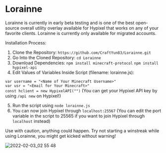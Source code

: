 # Lorainne
Lorainne is currently in early beta testing and is one of the best open-source overall utility overlay available for Hypixel that works on any of your favorite clients. Lorainne is currently only available for migrated accounts.

Installation Process:

1. Clone the Repository: `https://github.com/CraftYun83/Lorainne.git`
2. Go Into the Cloned Repository: `cd Lorainne`
3. Download Dependencies:
`npm install minecraft-protocol`
`npm install hypixel-api`
4. Edit Values of Variables Inside Script (filename: lorainne.js):

`var username = "<Name of Your Minecraft Username>"`
<br>
`var usr = "<Email for Your Minecraft>"`
<br>
`const hclient = new HypixelAPI("")`
(You can get your Hypixel API key by using `/api new` on Hypixel!)

5. Run the script using `node lorainne.js`
6. You can now join Hypixel through `localhost:25567`
(You can edit the port variable in the script to 25565 if you want to join Hypixel through `localhost` instead)

Use with caution, anything could happen. Try not starting a winstreak while using Lorainne, you might get kicked without warning!

![2022-02-03_02 55 48](https://user-images.githubusercontent.com/65894771/152222568-98468a86-1630-4d51-96b7-8463ec61b726.png)
